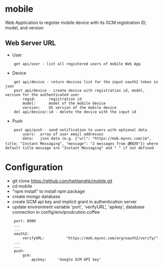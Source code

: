 mobile
======

Web Application to register mobile device with its GCM registration ID, model, and version

Web Server URL 
--------------
*	User
```
	get api/user - list all registered users of mobile Web App 
```

*   Device

```
    get api/device - return devices list for the input oauth2 token in json
    post api/device - create device with registration id, model, version for the authenticated user
    	regid:		registration id
    	model:		model of the mobile device
    	version:	OS version of the mobile device
    del	api/device/:id - delete the device with the input id 
```

*	Push
```
	post api/push - send notification to users with optional data
		users:	array of user email addresses
		data:	json data (e.g. {"url": "https://mob.myvnc.com/im", title: "Instant Messaging", "message": "2 messages from 通知你"}) where default title message are "Instant Messaging" and " " if not defined
```

Configuration
=============

*   git clone https://github.com/twhtanghk/mobile.git
*   cd mobile
*   "npm install" to install npm package
*	create mongo database
*	create GCM api key and implicit grant in authentication server
*	update environment variable 'port', 'verifyURL', 'apikey', database connection in config/env/prodcution.coffee
    
```
    port: 8000
    ...
    ...
    oauth2:
		verifyURL:			"https://mob.myvnc.com/org/oauth2/verify/"
	...
	...
	push:
		gcm:
			apikey:		'Google GCM API key'
```